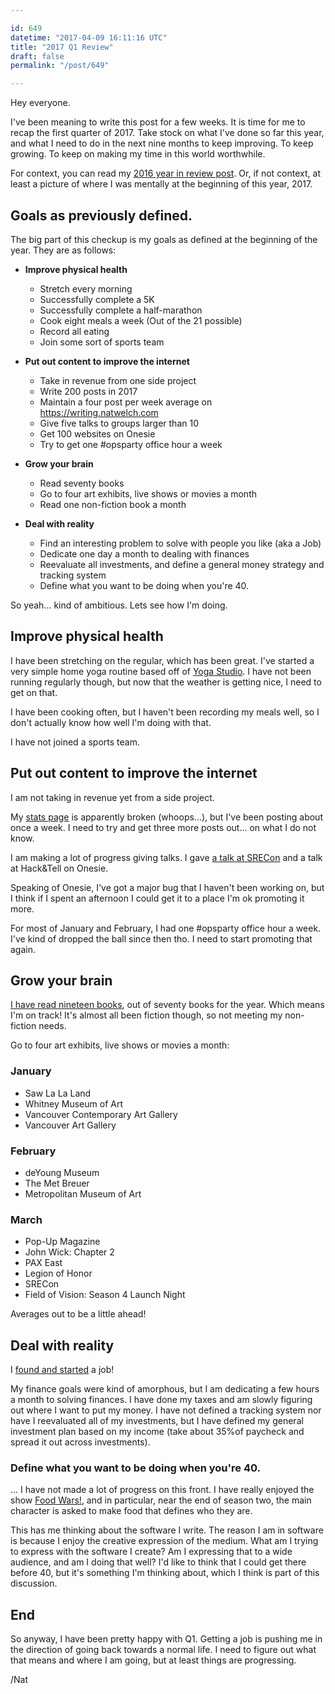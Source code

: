 ```yaml
---

id: 649
datetime: "2017-04-09 16:11:16 UTC"
title: "2017 Q1 Review"
draft: false
permalink: "/post/649"

---
```


Hey everyone.

I've been meaning to write this post for a few weeks. It is time for me to recap the first quarter of 2017. Take stock on what I've done so far this year, and what I need to do in the next nine months to keep improving. To keep growing. To keep on making my time in this world worthwhile.

For context, you can read my [2016 year in review post](https://writing.natwelch.com/post/634). Or, if not context, at least a picture of where I was mentally at the beginning of this year, 2017.

## Goals as previously defined.

The big part of this checkup is my goals as defined at the beginning of the year. They are as follows:

 * **Improve physical health**
   * Stretch every morning
   * Successfully complete a 5K
   * Successfully complete a half-marathon
   * Cook eight meals a week (Out of the 21 possible)
   * Record all eating
   * Join some sort of sports team 

 * **Put out content to improve the internet**
   * Take in revenue from one side project
   * Write 200 posts in 2017
   * Maintain a four post per week average on https://writing.natwelch.com
   * Give five talks to groups larger than 10
   * Get 100 websites on Onesie
   * Try to get one #opsparty office hour a week

 * **Grow your brain**
   * Read seventy books
   * Go to four art exhibits, live shows or movies a month
   * Read one non-fiction book a month

 * **Deal with reality**
   * Find an interesting problem to solve with people you like (aka a Job)
   * Dedicate one day a month to dealing with finances
   * Reevaluate all investments, and define a general money strategy and tracking system
   * Define what you want to be doing when you're 40.

So yeah... kind of ambitious. Lets see how I'm doing.

## Improve physical health

I have been stretching on the regular, which has been great. I've started a very simple home yoga routine based off of [Yoga Studio](http://www.yogastudioapp.com/). I have not been running regularly though, but now that the weather is getting nice, I need to get on that.

I have been cooking often, but I haven't been recording my meals well, so I don't actually know how well I'm doing with that. 

I have not joined a sports team.

## Put out content to improve the internet

I am not taking in revenue yet from a side project. 

My [stats page](https://writing.natwelch.com/stats) is apparently broken (whoops...), but I've been posting about once a week. I need to try and get three more posts out... on what I do not know.

I am making a lot of progress giving talks. I gave [a talk at SRECon](https://www.usenix.org/conference/srecon17americas/program/presentation/welch) and a talk at Hack&Tell on Onesie.

Speaking of Onesie, I've got a major bug that I haven't been working on, but I think if I spent an afternoon I could get it to a place I'm ok promoting it more.

For most of January and February, I had one #opsparty office hour a week. I've kind of dropped the ball since then tho. I need to start promoting that again.

## Grow your brain

[I have read nineteen books](https://www.goodreads.com/user_challenges/7156558), out of seventy books for the year. Which means I'm on track! It's almost all been fiction though, so not meeting my non-fiction needs.

Go to four art exhibits, live shows or movies a month:

### January
 
 - Saw La La Land 
 - Whitney Museum of Art
 - Vancouver Contemporary Art Gallery
 - Vancouver Art Gallery

### February

- deYoung Museum
- The Met Breuer
- Metropolitan Museum of Art

### March

- Pop-Up Magazine
- John Wick: Chapter 2
- PAX East
- Legion of Honor
- SRECon
- Field of Vision: Season 4 Launch Night

Averages out to be a little ahead!

## Deal with reality

I [found and started](https://writing.natwelch.com/post/645) a job!

My finance goals were kind of amorphous, but I am dedicating a few hours a month to solving finances. I have done my taxes and am slowly figuring out where I want to put my money. I have not defined a tracking system nor have I reevaluated all of my investments, but I have defined my general investment plan based on my income (take about 35%of paycheck and spread it out across investments).

### Define what you want to be doing when you're 40.

... I have not made a lot of progress on this front. I have really enjoyed the show [Food Wars!](https://en.wikipedia.org/wiki/Food_Wars!:_Shokugeki_no_Soma), and in particular, near the end of season two, the main character is asked to make food that defines who they are.

This has me thinking about the software I write. The reason I am in software is because I enjoy the creative expression of the medium. What am I trying to express with the software I create? Am I expressing that to a wide audience, and am I doing that well? I'd like to think that I could get there before 40, but it's something I'm thinking about, which I think is part of this discussion.


## End

So anyway, I have been pretty happy with Q1. Getting a job is pushing me in the direction of going back towards a normal life. I need to figure out what that means and where I am going, but at least things are progressing.

/Nat

